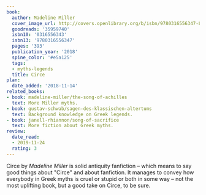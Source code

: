 ```yaml
---
book:
  author: Madeline Miller
  cover_image_url: http://covers.openlibrary.org/b/isbn/9780316556347-L.jpg
  goodreads: '35959740'
  isbn10: '0316556343'
  isbn13: '9780316556347'
  pages: '393'
  publication_year: '2018'
  spine_color: '#e5a125'
  tags:
  - myths-legends
  title: Circe
plan:
  date_added: '2018-11-14'
related_books:
- book: madeline-miller/the-song-of-achilles
  text: More Miller myths.
- book: gustav-schwab/sagen-des-klassischen-altertums
  text: Background knowledge on Greek legends.
- book: janell-rhiannon/song-of-sacrifice
  text: More fiction about Greek myths.
review:
  date_read:
  - 2019-11-24
  rating: 3
---
```


Circe by <i>Madeline Miller</i> is solid antiquity fanfiction – which means to say good things about "Circe" and about fanfiction. It manages to convey how everybody in Greek myths is cruel or stupid or both in some way – not the most uplifting book, but a good take on Circe, to be sure.
